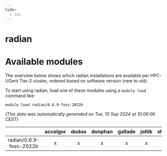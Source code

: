 ```yaml
---
hide:
  - toc
---
```


radian
======

# Available modules


The overview below shows which radian installations are available per HPC-UGent Tier-2 cluster, ordered based on software version (new to old).

To start using radian, load one of these modules using a `module load` command like:

```shell
module load radian/0.6.9-foss-2022b
```

*(This data was automatically generated on Tue, 10 Sep 2024 at 10:06:06 CEST)*  

| |accelgor|doduo|donphan|gallade|joltik|shinx|skitty|
| :---: | :---: | :---: | :---: | :---: | :---: | :---: | :---: |
|radian/0.6.9-foss-2022b|x|x|x|x|x|-|x|
